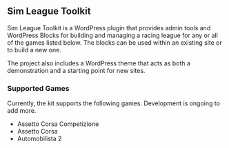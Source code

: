 ## Sim League Toolkit

Sim League Toolkit is a WordPress plugin that provides admin tools and WordPress Blocks for building and managing a
racing league for any or all of the games listed below. The blocks can be used within an existing site or to build a new
one.

The project also includes a WordPress theme that acts as both a demonstration and a starting point for new sites.

### Supported Games

Currently, the kit supports the following games. Development is ongoing to add more.

- Assetto Corsa Competizione
- Assetto Corsa
- Automobilista 2

